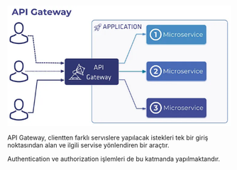 <img src="apigetway.webp">
<p>API Gateway, clientten farklı servıslere yapılacak istekleri tek bir giriş noktasından alan ve ilgili servise yönlendiren bir araçtır.</p>
<p>Authentication ve authorization işlemleri de bu katmanda yapılmaktandır.</p>
